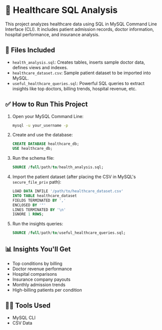 
# 🏥 Healthcare SQL Analysis

This project analyzes healthcare data using SQL in MySQL Command Line Interface (CLI). It includes patient admission records, doctor information, hospital performance, and insurance analysis.

## 📁 Files Included

- `health_analysis.sql`: Creates tables, inserts sample doctor data, defines views and indexes.
- `healthcare_dataset.csv`: Sample patient dataset to be imported into MySQL.
- `useful_healthcare_queries.sql`: Powerful SQL queries to extract insights like top doctors, billing trends, hospital revenue, etc.

## ✅ How to Run This Project

1. Open your MySQL Command Line:
   ```bash
   mysql -u your_username -p
   ```

2. Create and use the database:
   ```sql
   CREATE DATABASE healthcare_db;
   USE healthcare_db;
   ```

3. Run the schema file:
   ```sql
   SOURCE /full/path/to/health_analysis.sql;
   ```

4. Import the patient dataset (after placing the CSV in MySQL's `secure_file_priv` path):
   ```sql
   LOAD DATA INFILE '/path/to/healthcare_dataset.csv'
   INTO TABLE healthcare_dataset
   FIELDS TERMINATED BY ','
   ENCLOSED BY '"'
   LINES TERMINATED BY '\n'
   IGNORE 1 ROWS;
   ```

5. Run the insights queries:
   ```sql
   SOURCE /full/path/to/useful_healthcare_queries.sql;
   ```

## 📊 Insights You'll Get

- Top conditions by billing
- Doctor revenue performance
- Hospital comparisons
- Insurance company payouts
- Monthly admission trends
- High-billing patients per condition

## 👩‍💻 Tools Used

- MySQL CLI
- CSV Data
